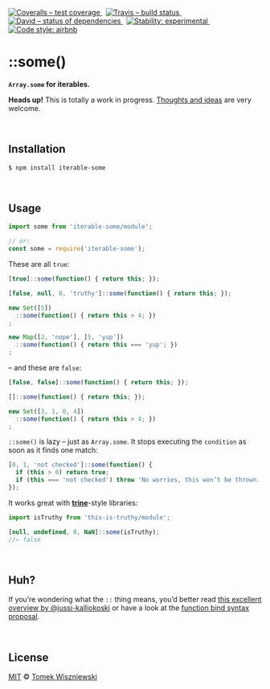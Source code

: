 [![Coveralls – test coverage
](https://img.shields.io/coveralls/tomekwi/iterable-some.svg?style=flat-square)
](https://coveralls.io/r/tomekwi/iterable-some)
 [![Travis – build status
](https://img.shields.io/travis/tomekwi/iterable-some/master.svg?style=flat-square)
](https://travis-ci.org/tomekwi/iterable-some)
 [![David – status of dependencies
](https://img.shields.io/david/tomekwi/iterable-some.svg?style=flat-square)
](https://david-dm.org/tomekwi/iterable-some)
 [![Stability: experimental
](https://img.shields.io/badge/stability-experimental-yellow.svg?style=flat-square)
](https://nodejs.org/api/documentation.html#documentation_stability_index)
 [![Code style: airbnb
](https://img.shields.io/badge/code%20style-airbnb-777777.svg?style=flat-square)
](https://github.com/airbnb/javascript)




::some()
========

**`Array.some` for iterables.**


**Heads up!** This is totally a work in progress. [Thoughts and ideas][] are very welcome.

[Thoughts and ideas]:  https://github.com/tomekwi/iterable-some/issues




<div                                             id="/installation">&nbsp;</div>

Installation
------------

```sh
$ npm install iterable-some
```




<div                                                    id="/usage">&nbsp;</div>

Usage
-----

```js
import some from 'iterable-some/module';

// or:
const some = require('iterable-some');
```

These are all `true`:

```js
[true]::some(function() { return this; });

[false, null, 0, 'truthy']::some(function() { return this; });

new Set([5])
  ::some(function() { return this > 4; })
;

new Map([2, 'nope'], [5, 'yup'])
  ::some(function() { return this === 'yup'; })
;
```

– and these are `false`:

```js
[false, false]::some(function() { return this; });

[]::some(function() { return this; });

new Set([3, 1, 0, 4])
  ::some(function() { return this > 4; })
;
```

`::some()` is lazy – just as `Array.some`. It stops executing the `condition` as soon as it finds one match:

```js
[0, 1, 'not checked']::some(function() {
  if (this > 0) return true;
  if (this === 'not checked') throw 'No worries, this won’t be thrown.'
});
```

It works great with **[trine](http://npm.im/trine)**-style libraries:

```js
import isTruthy from 'this-is-truthy/module';

[null, undefined, 0, NaN]::some(isTruthy);
//» false
```




<div                                                      id="/huh">&nbsp;</div>

Huh?
----

If you’re wondering what the `::` thing means, you’d better read [this excellent overview by @jussi-kalliokoski](https://github.com/jussi-kalliokoski/trine/blob/5b735cbfb6b28ae94bac0446d9ecd5ce51fb149b/README.md#why) or have a look at the [function bind syntax proposal](https://github.com/zenparsing/es-function-bind).




<div                                                  id="/license">&nbsp;</div>

License
-------

[MIT][] © [Tomek Wiszniewski][]

[MIT]: ./License.md
[Tomek Wiszniewski]: https://github.com/tomekwi
